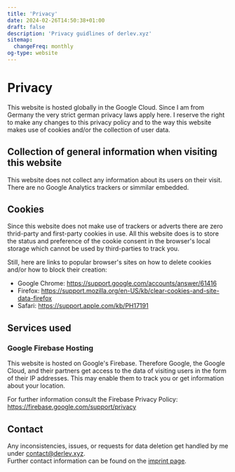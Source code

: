 ```yaml
---
title: 'Privacy'
date: 2024-02-26T14:50:38+01:00
draft: false
description: 'Privacy guidlines of derlev.xyz'
sitemap:
  changeFreq: monthly
og-type: website
---
```


# Privacy

This website is hosted globally in the Google Cloud. Since I am from Germany 
the very strict german privacy laws apply here. I reserve the right to make any 
changes to this privacy policy and to the way this website makes use of cookies 
and/or the collection of user data.

## Collection of general information when visiting this website

This website does not collect any information about its users on their visit. 
There are no Google Analytics trackers or simmilar embedded.

## Cookies

Since this website does not make use of trackers or adverts there are zero 
thrid-party and first-party cookies in use. All this website does is to store 
the status and preference of the cookie consent in the browser's local storage 
which cannot be used by third-parties to track you.

Still, here are links to popular browser's sites on how to delete cookies and/or 
how to block their creation:

- Google Chrome: https://support.google.com/accounts/answer/61416
- Firefox: https://support.mozilla.org/en-US/kb/clear-cookies-and-site-data-firefox
- Safari: https://support.apple.com/kb/PH17191

## Services used

### Google Firebase Hosting

This website is hosted on Google's Firebase. Therefore Google, the Google Cloud, 
and their partners get access to the data of visiting users in the form of their 
IP addresses. This may enable them to track you or get information about your 
location.

For further information consult the Firebase Privacy Policy: 
https://firebase.google.com/support/privacy

## Contact

Any inconsistencies, issues, or requests for data deletion get handled by me 
under contact@derlev.xyz.  
Further contact information can be found on the [imprint page](/imprint).
